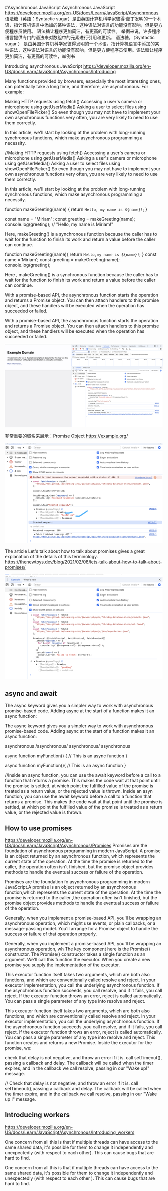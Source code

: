 
#Asynchronous JavaScript
Asynchronous JavaScript
https://developer.mozilla.org/en-US/docs/Learn/JavaScript/Asynchronous
语法糖（英語：Syntactic sugar）是由英国计算机科学家彼得·蘭丁发明的一个术语，指计算机语言中添加的某种语法，这种语法对语言的功能没有影响，但是更方便程序员使用。 语法糖让程序更加简洁，有更高的可读性。 举例来说，许多程序语言提供专门的语法来对数组中的元素进行引用和更新。
语法糖，（Syntactic sugar ） 是由英国计算机科学家彼得发明的一个术语，指计算机语言中添加的某种语法，这种语法对语言的功能没有影响，但是更方便程序员使用。语法糖让程序更加简洁，有更高的可读性，举例书

Introducing asynchronous JavaScript
https://developer.mozilla.org/en-US/docs/Learn/JavaScript/Asynchronous/Introducing

Many functions provided by browsers, especially the most interesting ones, can potentially take a long time, and therefore, are asynchronous. For example:

Making HTTP requests using fetch()
Accessing a user's camera or microphone using getUserMedia()
Asking a user to select files using showOpenFilePicker()
So even though you may not have to implement your own asynchronous functions very often, you are very likely to need to use them correctly.

In this article, we'll start by looking at the problem with long-running synchronous functions, which make asynchronous programming a necessity.

//Making HTTP requests using fetch()
Accessing a user's camera or microphone using getUserMedia()
Asking a user's camera or microphone using getUserMedia()
Asking a user to select files using showOpenFilePicker()
So even though you may not have to implement your own asynchronous functions very often, you are very likely to need to use them correctly.

In this article, we'll start by looking at the problem with long-running synchronous functions,
which make asynchronous programming a necessity.


function makeGreeting(name) {
  return `Hello, my name is ${name}!`;
}

const name = "Miriam";
const greeting = makeGreeting(name);
console.log(greeting);
// "Hello, my name is Miriam!"

Here, makeGreeting() is a synchronous function because the caller has to wait for the function to finish its work and return a value before the caller can continue.

function makeGreeting(name){
    return `Hello,my name is ${name}!`;
}
const name ='Miriam';
const greeting = makeGreeting(name);
console.log(greeting);

Here , makeGreeting() is a synchronous function because the caller has to wait for the function 
to finish its work and return a value before the caller can continue.

With a promise-based API, the asynchronous function starts the operation and returns a Promise object. You can then attach handlers to this promise object, and these handlers will be executed when the operation has succeeded or failed.

With a promise-based API, the asynchronous function starts the operation and returns a Promise object. You can then attach handlers to this promise object, and these handlers will be executed when the operation has succeeded or failed.

![alt text](image.png)

非常重要的域名来展示：Promise Object
https://example.org/

![alt text](image-1.png)

The article Let's talk about how to talk about promises gives a great explanation of the details of this terminology.
https://thenewtoys.dev/blog/2021/02/08/lets-talk-about-how-to-talk-about-promises/

![alt text](image-2.png)
## async and await

The async keyword gives you a simpler way to work with asynchronous promise-based code. Adding async at the start of a function makes it an async function:

The async keyword gives you a simpler way to work with asynchronous promise-based code. Adding async at the start of a function makes it an async function:

asynchronous /asynchronous/ asynchronous/ asynchronous

async function myFunction() {
  // This is an async function
}

async function myFunction(){
    // This is an async function
}

//Inside an async function, you can use the await keyword before a call to a function that returns a promise. This makes the code wait at that point until the promise is settled, at which point the fulfilled value of the promise is treated as a return value, or the rejected value is thrown.
Inside an asyn function, you can use the await keyword before a call to a function that returns a promise. This makes the code wait at that point until the promise is settled, at which point the fulfilled value of the promise is treated as a return value, or the rejected value is thrown.

## How to use promises
https://developer.mozilla.org/en-US/docs/Learn/JavaScript/Asynchronous/Promises
Promises are the foundation of asynchronous programming in modern JavaScript. A promise is an object returned by an asynchronous function, which represents the current state of the operation. At the time the promise is returned to the caller, the operation often isn't finished, but the promise object provides methods to handle the eventual success or failure of the operation.

Promises are the foundation fo asynchronous programming in modern JavaScript.A promise is an object returned by an asynchronous function,which represents the current state of the operation. At the time the promise is returned to the caller ,the operation often isn't finished, but the promise object provides methods to handle the eventual success or failure of the operation.

Generally, when you implement a promise-based API, you'll be wrapping an asynchronous operation, which might use events, or plain callbacks, or a message-passing model. You'll arrange for a Promise object to handle the success or failure of that operation properly.

Generally, when you implement a promise-based API, you'll be wrapping an asynchronous operation, wh
The key component here is the Promise() constructor. The Promise() constructor takes a single function as an argument. We'll call this function the executor. When you create a new promise you supply the implementation of the executor.

This executor function itself takes two arguments, which are both also functions, and which are conventionally called resolve and reject. In your executor implementation, you call the underlying asynchronous function. If the asynchronous function succeeds, you call resolve, and if it fails, you call reject. If the executor function throws an error, reject is called automatically. You can pass a single parameter of any type into resolve and reject.

This executor function itself takes two arguments, which are both also functions, and which are conventionally called resolve and reject. In your executor implementation, you call the underlying asynchronous function. If the asynchronous function succeeds ,you call resolve, and if it fails, you call reject. If the executor function throws an error, reject is called automatically. You can pass a single parameter of any type into resolve and reject.
This function creates and returns a new Promise. Inside the executor for the promise, we:

check that delay is not negative, and throw an error if it is.
call setTimeout(), passing a callback and delay. The callback will be called when the timer expires, and in the callback we call resolve, passing in our "Wake up!" message.

// Check that delay is not negative, and throw an error if it is.
call setTimeout(),passing a callback and delay. The callback will be called when the timer 
expire, and in the callback we call resolve, passing in our "Wake up !" message.

## Introducing workers
https://developer.mozilla.org/en-US/docs/Learn/JavaScript/Asynchronous/Introducing_workers

One concern from all this is that if multiple threads can have access to the same shared data, it's possible for them to change it independently and unexpectedly (with respect to each other). This can cause bugs that are hard to find.

One concern from all this is that if multiple threads can have access to the same shared data, it's possible for them to change  it independently and unexpectedly (with respect to each other ). This can cause bugs that are hard to find.
